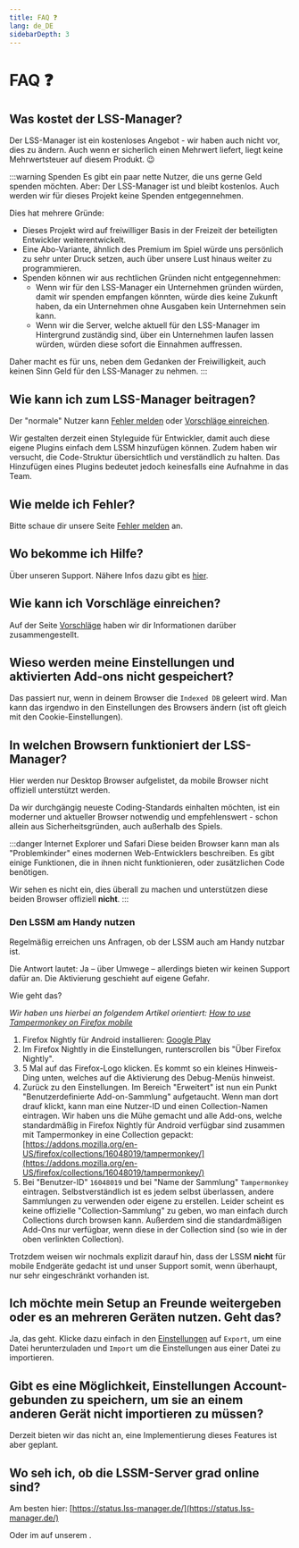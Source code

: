 ```yaml
---
title: FAQ ❓
lang: de_DE
sidebarDepth: 3
---
```


# FAQ ❓

## Was kostet der LSS-Manager?
Der LSS-Manager ist ein kostenloses Angebot - wir haben auch nicht vor, dies zu ändern.
Auch wenn er sicherlich einen Mehrwert liefert, liegt keine Mehrwertsteuer auf diesem Produkt. :wink:

:::warning Spenden
Es gibt ein paar nette Nutzer, die uns gerne Geld spenden möchten. Aber: Der LSS-Manager ist und bleibt kostenlos. Auch werden wir für dieses Projekt keine Spenden entgegennehmen.

Dies hat mehrere Gründe:

* Dieses Projekt wird auf freiwilliger Basis in der Freizeit der beteiligten Entwickler weiterentwickelt.
* Eine Abo-Variante, ähnlich des Premium im Spiel würde uns persönlich zu sehr unter Druck setzen, auch über unsere Lust hinaus weiter zu programmieren.
* Spenden können wir aus rechtlichen Gründen nicht entgegennehmen:
    * Wenn wir für den LSS-Manager ein Unternehmen gründen würden, damit wir spenden empfangen könnten, würde dies keine Zukunft haben, da ein Unternehmen ohne Ausgaben kein Unternehmen sein kann.
    * Wenn wir die Server, welche aktuell für den LSS-Manager im Hintergrund zuständig sind, über ein Unternehmen laufen lassen würden, würden diese sofort die Einnahmen auffressen.

Daher macht es für uns, neben dem Gedanken der Freiwilligkeit, auch keinen Sinn Geld für den LSS-Manager zu nehmen.
:::

## Wie kann ich zum LSS-Manager beitragen?
Der "normale" Nutzer kann [Fehler melden][error] oder [Vorschläge einreichen][suggestions].

Wir gestalten derzeit einen Styleguide für Entwickler, damit auch diese eigene Plugins einfach dem LSSM hinzufügen können. Zudem haben wir versucht, die Code-Struktur übersichtlich und verständlich zu halten. Das Hinzufügen eines Plugins bedeutet jedoch keinesfalls eine Aufnahme in das Team.

## Wie melde ich Fehler?
Bitte schaue dir unsere Seite [Fehler melden][error] an.

## Wo bekomme ich Hilfe?
Über unseren Support. Nähere Infos dazu gibt es [hier][support].

## Wie kann ich Vorschläge einreichen?
Auf der Seite [Vorschläge][suggestions] haben wir dir Informationen darüber zusammengestellt.

## Wieso werden meine Einstellungen und aktivierten Add-ons nicht gespeichert?
Das passiert nur, wenn in deinem Browser die `Indexed DB` geleert wird. Man kann das irgendwo in den Einstellungen des Browsers ändern (ist oft gleich mit den Cookie-Einstellungen).

## In welchen Browsern funktioniert der LSS-Manager?
Hier werden nur Desktop Browser aufgelistet, da mobile Browser nicht offiziell unterstützt werden.

Da wir durchgängig neueste Coding-Standards einhalten möchten, ist ein moderner und aktueller Browser notwendig und empfehlenswert - schon allein aus Sicherheitsgründen, auch außerhalb des Spiels.

<browser-support-table/>

:::danger Internet Explorer und Safari
Diese beiden Browser kann man als "Problemkinder" eines modernen Web-Entwicklers beschreiben. Es gibt einige Funktionen, die in ihnen nicht funktionieren, oder zusätzlichen Code benötigen.

Wir sehen es nicht ein, dies überall zu machen und unterstützen diese beiden Browser offiziell **nicht**.
:::

### Den LSSM am Handy nutzen
Regelmäßig erreichen uns Anfragen, ob der LSSM auch am Handy nutzbar ist.

Die Antwort lautet: Ja – über Umwege – allerdings bieten wir keinen Support dafür an. Die Aktivierung geschieht auf eigene Gefahr.

Wie geht das?

*Wir haben uns hierbei an folgendem Artikel orientiert: [How to use Tampermonkey on Firefox mobile](https://enux.pl/article/en/2021-03-14/how-use-tampermonkey-firefox-mobile)*

1. Firefox Nightly für Android installieren: [Google Play](https://play.google.com/store/apps/details?id=org.mozilla.fenix)
2. Im Firefox Nightly in die Einstellungen, runterscrollen bis "Über Firefox Nightly".
3. 5 Mal auf das Firefox-Logo klicken. Es kommt so ein kleines Hinweis-Ding unten, welches auf die Aktivierung des Debug-Menüs hinweist.
4. Zurück zu den Einstellungen. Im Bereich "Erweitert" ist nun ein Punkt "Benutzerdefinierte Add-on-Sammlung" aufgetaucht. Wenn man dort drauf klickt, kann man eine Nutzer-ID und einen Collection-Namen eintragen. Wir haben uns die Mühe gemacht und alle Add-ons, welche standardmäßig in Firefox Nightly für Android verfügbar sind zusammen mit Tampermonkey in eine Collection gepackt: [https://addons.mozilla.org/en-US/firefox/collections/16048019/tampermonkey/](https://addons.mozilla.org/en-US/firefox/collections/16048019/tampermonkey/)
5. Bei "Benutzer-ID" `16048019` und bei "Name der Sammlung" `Tampermonkey` eintragen. Selbstverständlich ist es jedem selbst überlassen, andere Sammlungen zu verwenden oder eigene zu erstellen. Leider scheint es keine offizielle "Collection-Sammlung" zu geben, wo man einfach durch Collections durch browsen kann. Außerdem sind die standardmäßigen Add-Ons nur verfügbar, wenn diese in der Collection sind (so wie in der oben verlinkten Collection).

Trotzdem weisen wir nochmals explizit darauf hin, dass der LSSM **nicht** für mobile Endgeräte gedacht ist und unser Support somit, wenn überhaupt, nur sehr eingeschränkt vorhanden ist.


## Ich möchte mein Setup an Freunde weitergeben oder es an mehreren Geräten nutzen. Geht das?
Ja, das geht. Klicke dazu einfach in den [Einstellungen][settings] auf `Export`, um eine Datei herunterzuladen und `Import` um die Einstellungen aus einer Datei zu importieren.

## Gibt es eine Möglichkeit, Einstellungen Account-gebunden zu speichern, um sie an einem anderen Gerät nicht importieren zu müssen?
Derzeit bieten wir das nicht an, eine Implementierung dieses Features ist aber geplant.

## Wo seh ich, ob die LSSM-Server grad online sind? 
Am besten hier: [https://status.lss-manager.de/](https://status.lss-manager.de/)

Oder im <discord-channel channel="uptime"/> auf unserem <discord/>.

[support]: support.md
[error]: error_report.md
[suggestions]: suggestions.md
[settings]: settings.md
